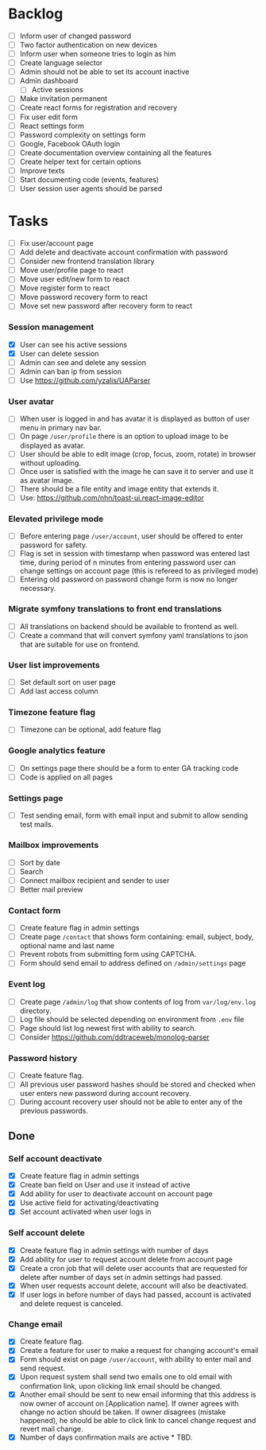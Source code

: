 # Backlog

* [ ] Inform user of changed password
* [ ] Two factor authentication on new devices
* [ ] Inform user when someone tries to login as him
* [ ] Create language selector
* [ ] Admin should not be able to set its account inactive
* [ ] Admin dashboard
  * [ ] Active sessions
* [ ] Make invitation permanent
* [ ] Create react forms for registration and recovery
* [ ] Fix user edit form
* [ ] React settings form
* [ ] Password complexity on settings form
* [ ] Google, Facebook OAuth login
* [ ] Create documentation overview containing all the features
* [ ] Create helper text for certain options
* [ ] Improve texts
* [ ] Start documenting code (events, features)
* [ ] User session user agents should be parsed

# Tasks
* [ ] Fix user/account page
* [ ] Add delete and deactivate account confirmation with password
* [ ] Consider new frontend translation library
* [ ] Move user/profile page to react
* [ ] Move user edit/new form to react
* [ ] Move register form to react
* [ ] Move password recovery form to react
* [ ] Move set new password after recovery form to react

### Session management
* [x] User can see his active sessions
* [x] User can delete session
* [ ] Admin can see and delete any session
* [ ] Admin can ban ip from session
* [ ] Use https://github.com/yzalis/UAParser

### User avatar
* [ ] When user is logged in and has avatar it is displayed as button of user menu
  in primary nav bar.
* [ ] On page `/user/profile` there is an option to upload image to be displayed as
  avatar.
* [ ] User should be able to edit image (crop, focus, zoom, rotate) in browser
  without uploading.
* [ ] Once user is satisfied with the image he can save it to server and use it
  as avatar image.
* [ ] There should be a file entity and image entity that extends it.
* [ ] Use: https://github.com/nhn/toast-ui.react-image-editor

### Elevated privilege mode
* [ ] Before entering page `/user/account`, user should be offered to enter password
  for safety.
* [ ] Flag is set in session with timestamp when password was entered last time,
  during period of n minutes from entering password user can change settings on
  account page (this is refereed to as privileged mode)
* [ ] Entering old password on password change form is now no longer necessary.

### Migrate symfony translations to front end translations
* [ ] All translations on backend should be available to frontend as well.
* [ ] Create a command that will convert symfony yaml translations to json that
  are suitable for use on frontend.

### User list improvements
* [ ] Set default sort on user page
* [ ] Add last access column

### Timezone feature flag
* [ ] Timezone can be optional, add feature flag

### Google analytics feature
* [ ] On settings page there should be a form to enter GA tracking code
* [ ] Code is applied on all pages

### Settings page
* [ ] Test sending email, form with email input and submit to allow sending test
  mails.

### Mailbox improvements
* [ ] Sort by date
* [ ] Search
* [ ] Connect mailbox recipient and sender to user
* [ ] Better mail preview

### Contact form
* [ ] Create feature flag in admin settings
* [ ] Create page `/contact` that shows form containing:
  email, subject, body, optional name and last name
* [ ] Prevent robots from submitting form using CAPTCHA.
* [ ] Form should send email to address defined on `/admin/settings`
  page

### Event log
* [ ] Create page `/admin/log` that show contents of log from
  `var/log/env.log` directory.
* [ ] Log file should be selected depending on environment from
  `.env` file
* [ ] Page should list log newest first with ability to search.
* [ ] Consider https://github.com/ddtraceweb/monolog-parser

### Password history
* [ ] Create feature flag.
* [ ] All previous user password hashes should be stored and checked when user
  enters new password during account recovery.
* [ ] During account recovery user should not be able to enter any of the previous
  passwords.

## Done

### Self account deactivate
* [x] Create feature flag in admin settings
* [x] Create ban field on User and use it instead of active
* [x] Add ability for user to deactivate account on account page
* [x] Use active field for activating/deactivating
* [x] Set account activated when user logs in

### Self account delete
* [x] Create feature flag in admin settings with number of days
* [x] Add ability for user to request account delete from account page
* [x] Create a cron job that will delete user accounts that are requested
  for delete after number of days set in admin settings had passed.
* [x] When user requests account delete, account will also be deactivated.
* [x] If user logs in before number of days had passed, account is activated and
  delete request is canceled.

### Change email
* [x] Create feature flag.
* [x] Create a feature for user to make a request for changing account's email
* [x] Form should exist on page `/user/account`, with ability to enter mail and send
  request.
* [x] Upon request system shall send two emails one to old email with confirmation
  link, upon clicking link email should be changed.
* [x] Another email should be sent to new email informing that this address is now
  owner of account on [Application name]. If owner agrees with change no action
  should be taken. If owner disagrees (mistake happened), he should be able to
  click link to cancel change request and revert mail change.
* [x] Number of days confirmation mails are active * TBD.
